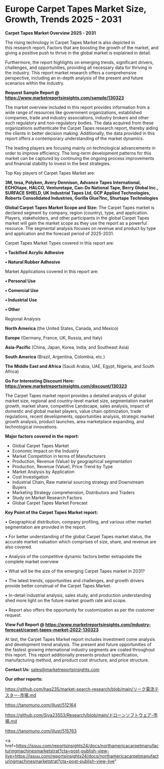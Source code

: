 # Europe Carpet Tapes Market Size, Growth, Trends 2025 - 2031

<Strong> Carpet Tapes Market Overview 2025 - 2031</strong>

The rising technology in Carpet Tapes Market is also depicted in this research report. Factors that are boosting the growth of the market, and giving a positive push to thrive in the global market is explained in detail.

Furthermore, the report highlights on emerging trends, significant drivers, challenges, and opportunities, providing all necessary data for thriving in the industry. This report market research offers a comprehensive perspective, including an in-depth analysis of the present and future scenarios within the industry.

<strong>Request Sample Report @ <a href=https://www.marketreportsinsights.com/sample/130323>https://www.marketreportsinsights.com/sample/130323</a></strong>

The market overview included in this report provides information from a wide range of resources like government organizations, established companies, trade and industry associations, industry brokers and other such regulatory and non-regulatory bodies. The data acquired from these organizations authenticate the Carpet Tapes research report, thereby aiding the clients in better decision making. Additionally, the data provided in this report offers a contemporary understanding of the market dynamics.

The leading players are focusing mainly on technological advancements in order to improve efficiency. The long-term development patterns for this market can be captured by continuing the ongoing process improvements and financial stability to invest in the best strategies.

Top Key players of Carpet Tapes Market are:

<strong>3M, tesa, Polyken, Avery Dennison, Advance Tapes International, ECHOtape, HALCO, Venturetape, Can-Do National Tape, Berry Global Inc., SURFACE SHIELD, UK Industrial Tapes Ltd, GCP Applied Technologies, Roberts Consolidated Industries, Gorilla Glue?Inc, Shurtape Technologies</strong>

<strong><b>Global Carpet Tapes Market Scope and Size:</b></strong>
The Carpet Tapes market is declared segment by company, region (country), type, and application. Players, stakeholders, and other participants in the global Carpet Tapes market will gain the market scope as they use the report as a powerful resource. The segmental analysis focuses on revenue and product by type and application and the forecast period of 2025-2031.

Carpet Tapes Market Types covered in this report are:

<strong>• Tackified Acrylic Adhesive

• Natural Rubber Adhesive</strong>

Market Applications covered in this report are:

<strong>• Personal Use

• Comercial Use

• Industrial Use

• Other</strong> 

Regional Analysis

<strong>North America</strong> (the United States, Canada, and Mexico)

<strong>Europe</strong> (Germany, France, UK, Russia, and Italy)

<strong>Asia-Pacific</strong> (China, Japan, Korea, India, and Southeast Asia)

<strong>South America</strong> (Brazil, Argentina, Colombia, etc.)

<strong>The Middle East and Africa</strong> (Saudi Arabia, UAE, Egypt, Nigeria, and South Africa)

<strong>Go For Interesting Discount Here: <a href=https://www.marketreportsinsights.com/discount/130323>https://www.marketreportsinsights.com/discount/130323</a></strong>

The Carpet Tapes market report provides a detailed analysis of global market size, regional and country-level market size, segmentation market growth, market share, competitive Landscape, sales analysis, impact of domestic and global market players, value chain optimization, trade regulations, recent developments, opportunities analysis, strategic market growth analysis, product launches, area marketplace expanding, and technological innovations.

<strong><b>Major factors covered in the report:</b></strong>
<ul>
  <li>Global Carpet Tapes Market </li>
  <li>Economic Impact on the Industry</li>
  <li>Market Competition in terms of Manufacturers</li>
  <li>Production, Revenue (Value) by geographical segmentation</li>
  <li>Production, Revenue (Value), Price Trend by Type</li>
  <li>Market Analysis by Application</li>
  <li>Cost Investigation</li>
  <li>Industrial Chain, Raw material sourcing strategy and Downstream Buyers</li>
  <li>Marketing Strategy comprehension, Distributors and Traders</li>
  <li>Study on Market Research Factors</li>
  <li>Global Carpet Tapes Market Forecast</li>
</ul>

<strong><b>Key Point of the Carpet Tapes Market report:</b></strong>

• Geographical distribution, company profiling, and various other market segmentation are provided in the report.

• For better understanding of the global Carpet Tapes market status, the accurate market valuation which comprises of size, share, and revenue are also covered.

• Analysis of the competitive dynamic factors better extrapolate the complete market overview

• What will be the size of the emerging Carpet Tapes market in 2031?

• The latest trends, opportunities and challenges, and growth drivers provide better construal of the Carpet Tapes Market.

• In-detail industrial analysis, sales study, and production understanding shed more light on the future market growth rate and scope.

• Report also offers the opportunity for customization as per the customer request.

<strong><b>View Full Report @ <a href=https://www.marketreportsinsights.com/industry-forecast/carpet-tapes-market-2022-130323>https://www.marketreportsinsights.com/industry-forecast/carpet-tapes-market-2022-130323</a></b></strong>


At last, the Carpet Tapes Market report includes investment come analysis and development trend analysis. The present and future opportunities of the fastest growing international industry segments are coated throughout this report. This report additionally presents product specification, manufacturing method, and product cost structure, and price structure.

<strong>Contact Us:</strong>
sales@marketreportsinsights.com

<strong>Our other reports:</strong>

<a href=https://github.com/haq235/market-search-research/blob/main/リーク電流テスター-市場.md>https://github.com/haq235/market-search-research/blob/main/リーク電流テスター-市場.md</a>

<a href=https://tanomuno.com/illust/512164>https://tanomuno.com/illust/512164</a>

<a href=https://github.com/Siya23553/Research/blob/main/ドローンソフトウェア-市場.md>https://github.com/Siya23553/Research/blob/main/ドローンソフトウェア-市場.md</a>

<a href=https://tanomuno.com/illust/515763>https://tanomuno.com/illust/515763</a>

<a href=https://issuu.com/reportsinsights24/docs/northamericacarpetmanufacturingmachinesmarketstrat?cta=post-publish-view-live>https://issuu.com/reportsinsights24/docs/northamericacarpetmanufacturingmachinesmarketstrat?cta=post-publish-view-live</a>"
